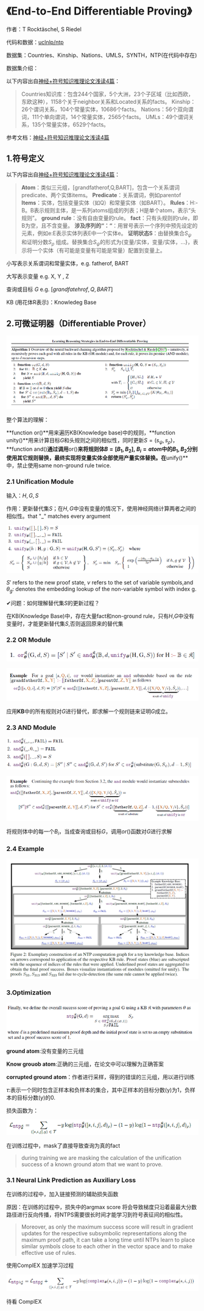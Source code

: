 # 《End-to-End Differentiable Proving》

作者：T Rocktäschel, S Riedel

代码和数据：[uclnlp/ntp](https://github.com/uclnlp/ntp)

数据集：Countries、Kinship、Nations、UMLS，SYNTH，NTP(在代码中存在)

数据集介绍：

以下内容出自[神经+符号知识推理论文浅读4篇](https://blog.csdn.net/zy181234/article/details/125547487)：

> Countries知识库：包含244个国家，5个大洲，23个子区域（比如西欧，东欧这种），1158个关于neighbor关系和Located关系的facts。
> Kinship：26个谓词关系，104个常量实体，10686个facts。
> Nations：56个双向谓词，111个单向谓词，14个常量实体，2565个facts。
> UMLs：49个谓词关系，135个常量实体，6529个facts。

参考文档：[神经+符号知识推理论文浅读4篇](https://blog.csdn.net/zy181234/article/details/125547487)

## 1.符号定义

以下内容出自[神经+符号知识推理论文浅读4篇](https://blog.csdn.net/zy181234/article/details/125547487)：

> **Atom**：类似三元组，[grandfatherof,Q,BART]，包含一个关系谓词predicate、两个实体items。
> **Predicate**：关系谓词，例如parentof
> **Items**：实体，包括变量实体（如Q）和常量实体（如BART）。
> **Rules**：H:-B。B表示规则主体，是一系列atoms组成的列表；H是单个atom，表示“头规则”。
> **ground rule**：没有自由变量的rule。
> **fact**：只有头规则的rule，即B为空，且不含变量。
> **涉及序列的“：“**：用冒号表示一个序列中预先设定的元素，例如e:E表示实体列表E中一个实体e。
> **证明状态S**：由替换集合$S_{\psi}$ 和证明分数$S_{\rho}$ 组成。替换集合$S_{\psi}$的形式为{变量/实体，变量/实体，…}，表示将一个实体（有可能是变量有可能是常量）配置到变量上。

小写表示关系谓词和常量实体，e.g. fatherof, BART 

大写表示变量 e.g. X, Y , Z

查询或目标 $G$ e.g. $[grandfatehrof ,Q,BART]$

KB (用花体R表示)：Knowledeg Base

## 2.可微证明器（Differentiable Prover）

![](images/ntps.png)

整个算法的理解：

**function or()**用来遍历KB(Knowledge base)中的规则，**function unity()**用来计算目标$G$和头规则之间的相似性，同时更新$S=(s_{\psi},s_{\rho})$，**function and()**通过调用**or()**来将规则体$B=[B_1,B_2],\ B_i=atom$中的$B_1,B_2$分别使用其它规则替换，最终实现将变量实体全部使用产量实体替换。在**unify()**中，禁止使用same non-ground rule twice.

### 2.1 Unification Module

输入：$H,G,S$

作用：更新替代集$S$；在$H,G$中没有变量的情况下，使用神经网络计算两者之间的相似性。that "_" matches every argument

![](images/unity.png)

 $S'$ refers to the new proof state, $\nu$ refers to the set of variable symbols,and $\theta_g$: denotes the embedding lookup of the non-variable symbol with index g.

✔问题：如何理解替代集$S$的更新过程？

在KB(Knowledge Base)中，存在大量fact和non-ground rule，只有$H$,$G$中没有变量时，才能更新替代集$S$,否则返回原来的替代集

### 2.2 OR Module

![](images/or.png)

![](images/orexample.png)

应用**KB**中的所有规则对$G$进行替代，即求解一个规则链来证明$G$成立。

### 2.3 AND Module

![](images/and.png)

![](images/andexample.png)

将规则体中的每一个$B_i$，当成查询或目标$G$，调用$or()$函数对$G$进行求解

### 2.4 Example

![](images/demo.png)

### 3.Optimization

![](images/score.png)

**ground atom**:没有变量的三元组

**Know grouob atom**:正确的三元组，在论文中可以理解为正确答案

**corrupted ground atom**：作者进行采样，得到的错误的三元组，用以进行训练

$\tau$:表示一个同时包含正样本和负样本的集合，其中正样本的目标分数(y)为1，负样本的目标分数(y)的0.

损失函数为：

![](images/loss%20function.png)

在训练过程中，mask了直接导致查询为真的fact

> during training we are masking the calculation of the unification success of a known ground atom that we want to prove.

### 3.1 Neural Link Prediction as Auxiliary Loss

在训练的过程中，加入链接预测的辅助损失函数

原因：在训练的过程中，损失中的argmax score 将会导致梯度只沿着最最大分数路径进行反向传播，将NTPS需要很长时间才能学习到符号表征间的相似性。

> Moreover, as only the maximum success score will result in gradient updates for the respective subsymbolic representations along the maximum proof path, it can take a long time until NTPs learn to place similar symbols close to each other in the vector space and to make effective use of rules.

使用ComplEX 加速学习过程

![](images/finally%20loss.png)

待看 ComplEX





